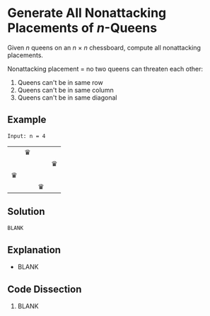 # Generate All Nonattacking Placements of _n_-Queens
Given _n_ queens on an _n_ &times; _n_ chessboard, compute all nonattacking placements.

Nonattacking placement = no two queens can threaten each other:
1. Queens can't be in same row
2. Queens can't be in same column
3. Queens can't be in same diagonal

## Example
`Input: n = 4`


<table align='center'>
    <tr>
        <td align='center'></td>
        <td align='center'>&#9819;</td>
        <td align='center'></td>
        <td align='center'></td>
    </tr>
    <tr>
        <td align='center'></td>
        <td align='center'></td>
        <td align='center'></td>
        <td align='center'>&#9819;</td>
    </tr>
    <tr>
        <td align='center'>&#9819;</td>
        <td align='center'></td>
        <td align='center'></td>
        <td align='center'></td>
    </tr>
    <tr>
        <td align='center'></td>
        <td align='center'></td>
        <td align='center'>&#9819;</td>
        <td align='center'></td>
    </tr>
</table>

## Solution
```python
BLANK
```

## Explanation
* BLANK

## Code Dissection
1. BLANK
